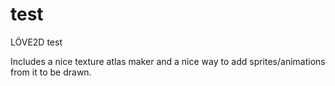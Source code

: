 # test
LÖVE2D test

Includes a nice texture atlas maker and a nice way to add sprites/animations from it to be drawn.
